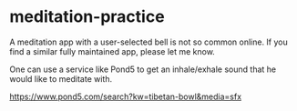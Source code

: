 # meditation-practice

A meditation app with a user-selected bell is not so common online.
If you find a similar fully maintained app, please let me know.

One can use a service like Pond5 to get an inhale/exhale sound that he would like to meditate with. 

https://www.pond5.com/search?kw=tibetan-bowl&media=sfx

